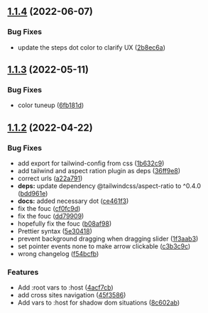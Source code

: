 ## [1.1.4](https://github.com/fabric-ds/css/compare/v1.1.3...v1.1.4) (2022-06-07)


### Bug Fixes

* update the steps dot color to clarify UX ([2b8ec6a](https://github.com/fabric-ds/css/commit/2b8ec6abb77b1e2a93565f6a69d569395c1e52c5))

## [1.1.3](https://github.com/fabric-ds/css/compare/v1.1.2...v1.1.3) (2022-05-11)


### Bug Fixes

* color tuneup ([6fb181d](https://github.com/fabric-ds/css/commit/6fb181dbf18420775edb9cc6bbcabdcbcfb1d800))

## [1.1.2](https://github.com/fabric-ds/css/compare/v1.1.1...v1.1.2) (2022-04-22)

### Bug Fixes

-   add export for tailwind-config from css
    ([1b632c9](https://github.com/fabric-ds/css/commit/1b632c9c15a570cae9bd265ec00240d304c882b8))
-   add tailwind and aspect ration plugin as deps
    ([36ff9e8](https://github.com/fabric-ds/css/commit/36ff9e84eb96508e198c23a19f48896596d41507))
-   correct urls ([a22a791](https://github.com/fabric-ds/css/commit/a22a791cd815222c6f09b008d194fad367b0c46d))
-   **deps:** update dependency @tailwindcss/aspect-ratio to ^0.4.0
    ([bdd961e](https://github.com/fabric-ds/css/commit/bdd961e52f3e89e0ded00500e42592cf43f1e647))
-   **docs:** added necessary dot
    ([ce461f3](https://github.com/fabric-ds/css/commit/ce461f38f8114064706b47b0b14cce5428540cbf))
-   fix the fouc ([cf0fc9d](https://github.com/fabric-ds/css/commit/cf0fc9d6abcc89c135508ab9151f66929ae9043a))
-   fix the fouc ([dd79909](https://github.com/fabric-ds/css/commit/dd7990940dc64f718f91bdd950b9a564e4e85f19))
-   hopefully fix the fouc
    ([b08af98](https://github.com/fabric-ds/css/commit/b08af98606aa8f2624cbaed6363c5ea7efbb8f02))
-   Prettier syntax
    ([5e30418](https://github.com/fabric-ds/css/commit/5e304188873fe3fe101dd66a24debc4d7874b95a))
-   prevent background dragging when dragging slider
    ([1f3aab3](https://github.com/fabric-ds/css/commit/1f3aab3baabc6ae1336f333092b719270a5c67c7))
-   set pointer events none to make arrow clickable
    ([c3b3c9c](https://github.com/fabric-ds/css/commit/c3b3c9caf333ebdb34dcd3cca80052a26e5b6504))
-   wrong changelog
    ([f54bcfb](https://github.com/fabric-ds/css/commit/f54bcfbc7e18da822932c00b71e0aed5e58e5ccb))

### Features

-   Add :root vars to :host
    ([4acf7cb](https://github.com/fabric-ds/css/commit/4acf7cb44c15bafcec0bebd204af8a18775f796d))
-   add cross sites navigation
    ([45f3586](https://github.com/fabric-ds/css/commit/45f358664753c439c37e66dde3510ded8abbe4ef))
-   Add vars to :host for shadow dom situations
    ([8c602ab](https://github.com/fabric-ds/css/commit/8c602ab288cff631e7f1eb424ed5f9fdc1220f5d))
